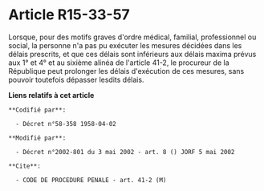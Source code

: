 # Article R15-33-57

Lorsque, pour des motifs graves d'ordre médical, familial, professionnel ou social, la personne n'a pas pu exécuter les
mesures décidées dans les délais prescrits, et que ces délais sont inférieurs aux délais maxima prévus aux 1° et 4° et au
sixième alinéa de l'article 41-2, le procureur de la République peut prolonger les délais d'exécution de ces mesures, sans
pouvoir toutefois dépasser lesdits délais.

**Liens relatifs à cet article**

	**Codifié par**:

	  - Décret n°58-358 1958-04-02

	**Modifié par**:

	  - Décret n°2002-801 du 3 mai 2002 - art. 8 () JORF 5 mai 2002

	**Cite**:

	  - CODE DE PROCEDURE PENALE - art. 41-2 (M)
